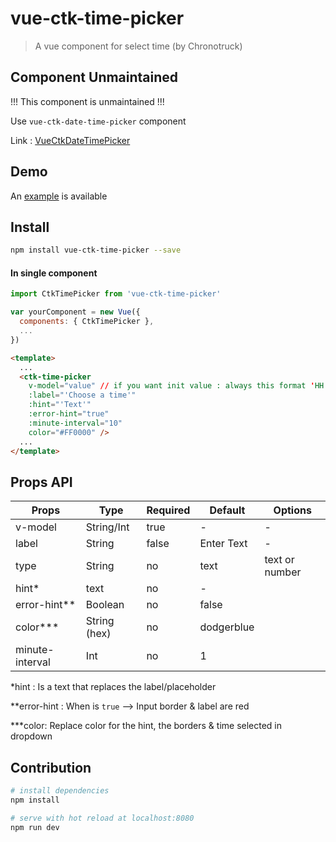 # vue-ctk-time-picker

> A vue component for select time (by Chronotruck)

## Component Unmaintained
!!! This component is unmaintained !!!

Use `vue-ctk-date-time-picker` component

Link : [VueCtkDateTimePicker](https://github.com/chronotruck/vue-ctk-date-time-picker/)




## Demo
An [example](https://htmlpreview.github.io/?https://github.com/chronotruck/vue-ctk-time-picker/blob/master/demo/dist/index.html) is available

## Install

``` bash
npm install vue-ctk-time-picker --save
```
#### In single component
``` js
import CtkTimePicker from 'vue-ctk-time-picker'

var yourComponent = new Vue({
  components: { CtkTimePicker },
  ...
})
```
``` html
<template>
  ...
  <ctk-time-picker
    v-model="value" // if you want init value : always this format 'HH:mm'
    :label="'Choose a time'"
    :hint="'Text'"
    :error-hint="true"
    :minute-interval="10"
    color="#FF0000" />
  ...
</template>  
```

## Props API

| Props      | Type       | Required | Default    | Options        |
|------------|------------|----------|------------|----------------|
| v-model    | String/Int | true     | -          | -              |
| label      | String     | false    | Enter Text | -              |
| type       | String     | no       | text       | text or number |
| hint*       | text       | no       | -         |                |
| error-hint** | Boolean    | no      | false     |                |
| color***     | String (hex) | no    | dodgerblue |            |
| minute-interval | Int | no    | 1    |            |

*hint : Is a text that replaces the label/placeholder

**error-hint : When is `true` --> Input border & label are red

***color: Replace color for the hint, the borders & time selected in dropdown   

## Contribution

``` bash
# install dependencies
npm install

# serve with hot reload at localhost:8080
npm run dev
```
